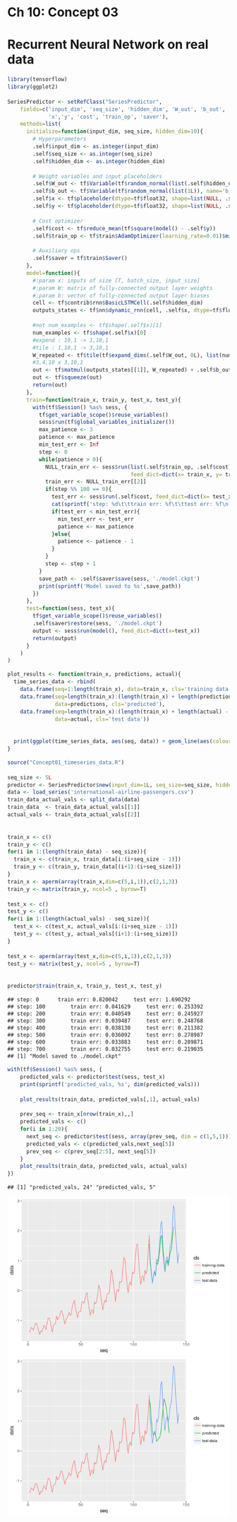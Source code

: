 Ch 10: Concept 03
================

Recurrent Neural Network on real data
=====================================

``` r
library(tensorflow)
library(ggplot2)

SeriesPredictor <- setRefClass("SeriesPredictor",
    fields=c('input_dim', 'seq_size', 'hidden_dim', 'W_out', 'b_out',
             'x','y', 'cost', 'train_op', 'saver'),
    methods=list(
      initialize=function(input_dim, seq_size, hidden_dim=10){
        # Hyperparameters
        .self$input_dim <- as.integer(input_dim)
        .self$seq_size <- as.integer(seq_size)
        .self$hidden_dim <- as.integer(hidden_dim)
        
        # Weight variables and input placeholders
        .self$W_out <- tf$Variable(tf$random_normal(list(.self$hidden_dim, 1L)), name='W_out')
        .self$b_out <- tf$Variable(tf$random_normal(list(1L)), name='b_out')
        .self$x <- tf$placeholder(dtype=tf$float32, shape=list(NULL, .self$seq_size, .self$input_dim ))
        .self$y <- tf$placeholder(dtype=tf$float32, shape=list(NULL, .self$seq_size))
        
        # Cost optimizer
        .self$cost <- tf$reduce_mean(tf$square(model() - .self$y))
        .self$train_op <- tf$train$AdamOptimizer(learning_rate=0.01)$minimize(.self$cost)

        # Auxiliary ops
        .self$saver = tf$train$Saver()
      },
      model=function(){
        #:param x: inputs of size [T, batch_size, input_size]
        #:param W: matrix of fully-connected output layer weights
        #:param b: vector of fully-connected output layer biases
        cell <- tf$contrib$rnn$BasicLSTMCell(.self$hidden_dim)
        outputs_states <- tf$nn$dynamic_rnn(cell, .self$x, dtype=tf$float32)
        
        #not num_examples <- tf$shape(.self$x)[1]
        num_examples <- tf$shape(.self$x)[0]
        #expend : 10,1 -> 1,10,1 
        #tile : 1,10,1 -> 3,10,1
        W_repeated <- tf$tile(tf$expand_dims(.self$W_out, 0L), list(num_examples, 1L, 1L)) 
        #3,4,10 x 3,10,1
        out <- tf$matmul(outputs_states[[1]], W_repeated) + .self$b_out
        out <- tf$squeeze(out)
        return(out)
      },
      train=function(train_x, train_y, test_x, test_y){
        with(tf$Session() %as% sess, {
          tf$get_variable_scope()$reuse_variables()
          sess$run(tf$global_variables_initializer())
          max_patience <- 3
          patience <- max_patience
          min_test_err <- Inf
          step <- 0
          while(patience > 0){
            NULL_train_err <- sess$run(list(.self$train_op, .self$cost), 
                                       feed_dict=dict(x= train_x, y= train_y))
            train_err <- NULL_train_err[[2]]
            if(step %% 100 == 0){
              test_err <- sess$run(.self$cost, feed_dict=dict(x= test_x, y= test_y))
              cat(sprintf('step: %d\t\ttrain err: %f\t\ttest err: %f\n',step, train_err, test_err))
              if(test_err < min_test_err){
                min_test_err <- test_err
                patience <- max_patience
              }else{
                patience <- patience - 1
              }
            }
            step <- step + 1
          }
          save_path <- .self$saver$save(sess, './model.ckpt')
          print(sprintf('Model saved to %s',save_path))
        })
      }, 
      test=function(sess, test_x){
        tf$get_variable_scope()$reuse_variables()
        .self$saver$restore(sess, './model.ckpt')
        output <- sess$run(model(), feed_dict=dict(x=test_x))
        return(output)
      }
    )
)
```

``` r
plot_results <- function(train_x, predictions, actual){
  time_series_data <- rbind(
    data.frame(seq=1:length(train_x), data=train_x, cls='training data'),
    data.frame(seq=length(train_x):(length(train_x) + length(predictions) - 1),
               data=predictions, cls='predicted'),
    data.frame(seq=length(train_x):(length(train_x) + length(actual) - 1), 
               data=actual, cls='test data'))
  
  
  print(ggplot(time_series_data, aes(seq, data)) + geom_line(aes(colour=cls)))
}
```

``` r
source("Concept01_timeseries_data.R")

seq_size <- 5L
predictor <- SeriesPredictor$new(input_dim=1L, seq_size=seq_size, hidden_dim=100L)
data <- load_series('international-airline-passengers.csv')
train_data_actual_vals <- split_data(data)
train_data  <- train_data_actual_vals[[1]]
actual_vals <- train_data_actual_vals[[2]]


train_x <- c()
train_y <- c()
for(i in 1:(length(train_data) - seq_size)){
  train_x <- c(train_x, train_data[i:(i+seq_size - 1)])
  train_y <- c(train_y, train_data[(i+1):(i+seq_size)])
}
train_x <- aperm(array(train_x,dim=c(5,i,1)),c(2,1,3))
train_y <- matrix(train_y, ncol=5 , byrow=T)

test_x <- c() 
test_y <- c()
for(i in 1:(length(actual_vals) - seq_size)){
  test_x <- c(test_x, actual_vals[i:(i+seq_size - 1)])
  test_y <- c(test_y, actual_vals[(i+1):(i+seq_size)])
}

test_x <- aperm(array(test_x,dim=c(5,i,1)),c(2,1,3))
test_y <- matrix(test_y, ncol=5 , byrow=T)


predictor$train(train_x, train_y, test_x, test_y)
```

    ## step: 0      train err: 0.820042     test err: 1.690292
    ## step: 100        train err: 0.041629     test err: 0.253392
    ## step: 200        train err: 0.040549     test err: 0.245927
    ## step: 300        train err: 0.039487     test err: 0.248768
    ## step: 400        train err: 0.038130     test err: 0.211382
    ## step: 500        train err: 0.036092     test err: 0.278987
    ## step: 600        train err: 0.033883     test err: 0.289871
    ## step: 700        train err: 0.032755     test err: 0.219035
    ## [1] "Model saved to ./model.ckpt"

``` r
with(tf$Session() %as% sess, {
    predicted_vals <- predictor$test(sess, test_x)
    print(sprintf('predicted_vals, %s', dim(predicted_vals)))
    
    plot_results(train_data, predicted_vals[,1], actual_vals)
    
    prev_seq <- train_x[nrow(train_x),,]
    predicted_vals <- c()
    for(i in 1:20){
      next_seq <- predictor$test(sess, array(prev_seq, dim = c(1,5,1)))
      predicted_vals <- c(predicted_vals,next_seq[5])
      prev_seq <- c(prev_seq[2:5], next_seq[5])
    }
    plot_results(train_data, predicted_vals, actual_vals)
})
```

    ## [1] "predicted_vals, 24" "predicted_vals, 5"

![](Concept03_rnn_real_world_files/figure-markdown_github/unnamed-chunk-3-1.png)![](Concept03_rnn_real_world_files/figure-markdown_github/unnamed-chunk-3-2.png)
